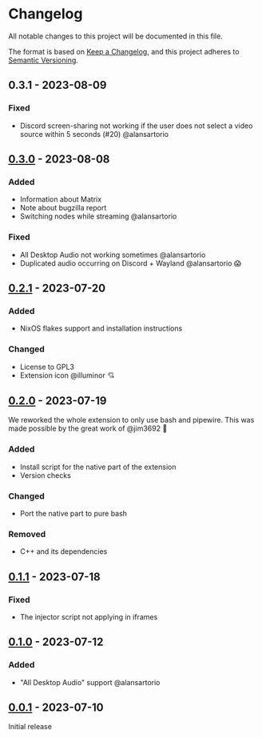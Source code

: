 # Changelog

All notable changes to this project will be documented in this file.

The format is based on [Keep a Changelog](https://keepachangelog.com/en/1.0.0/),
and this project adheres to [Semantic Versioning](https://semver.org/spec/v2.0.0.html).

## 0.3.1 - 2023-08-09

### Fixed

- Discord screen-sharing not working if the user does not select a video source within 5 seconds (#20) @alansartorio

## [0.3.0](https://github.com/IceDBorn/pipewire-screenaudio/compare/0.2.1...0.3.0) - 2023-08-08

### Added

- Information about Matrix
- Note about bugzilla report
- Switching nodes while streaming @alansartorio

### Fixed

- All Desktop Audio not working sometimes @alansartorio
- Duplicated audio occurring on Discord + Wayland @alansartorio 😱

## [0.2.1](https://github.com/IceDBorn/pipewire-screenaudio/compare/0.2.0...0.2.1) - 2023-07-20

### Added

- NixOS flakes support and installation instructions

### Changed

- License to GPL3
- Extension icon @illuminor 💘

## [0.2.0](https://github.com/IceDBorn/pipewire-screenaudio/compare/0.1.1...0.2.0) - 2023-07-19

We reworked the whole extension to only use bash and pipewire. This was made possible by the great work of @jim3692 💋

### Added

- Install script for the native part of the extension
- Version checks

### Changed

- Port the native part to pure bash

### Removed

- C++ and its dependencies

## [0.1.1](https://github.com/IceDBorn/pipewire-screenaudio/compare/0.1.0...0.1.1) - 2023-07-18

### Fixed

- The injector script not applying in iframes

## [0.1.0](https://github.com/IceDBorn/pipewire-screenaudio/compare/0.0.1...0.1.0) - 2023-07-12

### Added

- "All Desktop Audio" support @alansartorio

## [0.0.1](https://github.com/IceDBorn/pipewire-screenaudio/releases/tag/0.0.1) - 2023-07-10

Initial release
